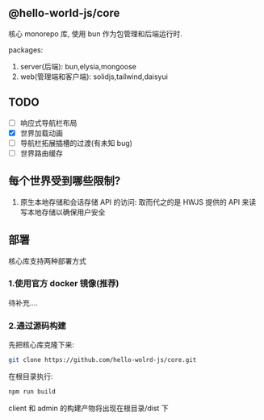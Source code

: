 ## @hello-world-js/core

核心 monorepo 库, 使用 bun 作为包管理和后端运行时.

packages:

1. server(后端): bun,elysia,mongoose
2. web(管理端和客户端): solidjs,tailwind,daisyui

## TODO

-   [ ] 响应式导航栏布局
-   [x] 世界加载动画
-   [ ] 导航栏拓展插槽的过渡(有未知 bug)
-   [ ] 世界路由缓存

## 每个世界受到哪些限制?

1. 原生本地存储和会话存储 API 的访问:
   取而代之的是 HWJS 提供的 API 来读写本地存储以确保用户安全

## 部署

核心库支持两种部署方式

### 1.使用官方 docker 镜像(推荐)

待补充....

### 2.通过源码构建

先把核心库克隆下来:

```bash
git clone https://github.com/hello-wolrd-js/core.git
```

在根目录执行:

```bash
npm run build
```

client 和 admin 的构建产物将出现在根目录/dist 下
